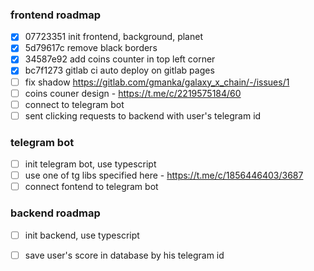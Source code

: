 ### frontend roadmap
- [x] 07723351 init frontend, background, planet
- [x] 5d79617c remove black borders
- [x] 34587e92 add coins counter in top left corner
- [x] bc7f1273 gitlab ci auto deploy on gitlab pages
- [ ] fix shadow https://gitlab.com/gmanka/galaxy_x_chain/-/issues/1
- [ ] coins couner design - https://t.me/c/2219575184/60
- [ ] connect to telegram bot
- [ ] sent clicking requests to backend with user's telegram id

### telegram bot
- [ ] init telegram bot, use typescript
- [ ] use one of tg libs specified here - https://t.me/c/1856446403/3687
- [ ] connect fontend to telegram bot

### backend roadmap
- [ ] init backend, use typescript
- [ ] save user's score in database by his telegram id


